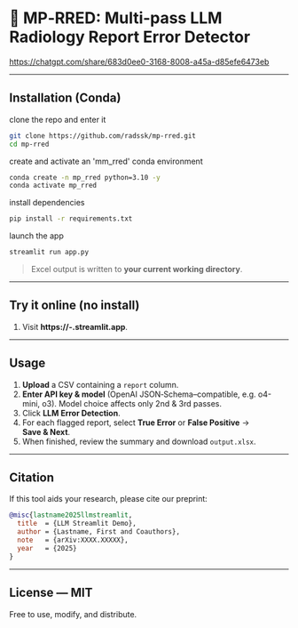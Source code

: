 # 📑 MP‑RRED: Multi‑pass LLM Radiology Report Error Detector


https://chatgpt.com/share/683d0ee0-3168-8008-a45a-d85efe6473eb



---

## Installation (Conda)

clone the repo and enter it

```bash
git clone https://github.com/radssk/mp-rred.git
cd mp-rred
```

create and activate an 'mm_rred' conda environment
```bash
conda create -n mp_rred python=3.10 -y
conda activate mp_rred
```

install dependencies
```bash
pip install -r requirements.txt
```

launch the app
```bash
streamlit run app.py
```

> Excel output is written to **your current working directory**.

---

## Try it online (no install)

1. Visit **https\://<USER>-<REPO>.streamlit.app**.


---

## Usage

1. **Upload** a CSV containing a `report` column.
2. **Enter API key & model** (OpenAI JSON‑Schema–compatible, e.g. o4-mini, o3). Model choice affects only 2nd & 3rd passes.
3. Click **LLM Error Detection**.
4. For each flagged report, select **True Error** or **False Positive** → **Save & Next**.
5. When finished, review the summary and download `output.xlsx`.

---

## Citation

If this tool aids your research, please cite our preprint:

```bibtex
@misc{lastname2025llmstreamlit,
  title  = {LLM Streamlit Demo},
  author = {Lastname, First and Coauthors},
  note   = {arXiv:XXXX.XXXXX},
  year   = {2025}
}
```

---

## License — MIT

Free to use, modify, and distribute.

   
